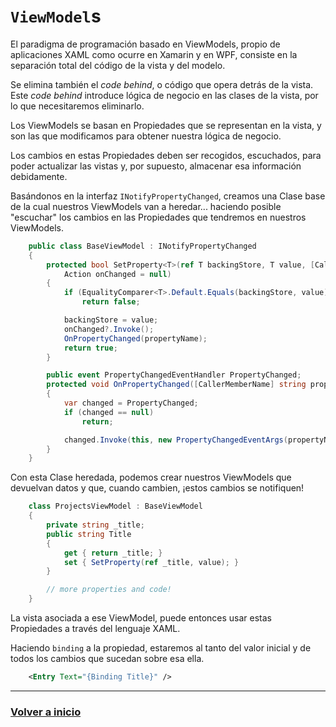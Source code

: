 # `ViewModel`s

El paradigma de programación basado en ViewModels, propio de aplicaciones XAML como ocurre en Xamarin y en WPF, consiste en la separación total del código de la vista y del modelo.

Se elimina también el _code behind_, o código que opera detrás de la vista. Este _code behind_ introduce lógica de negocio en las clases de la vista, por lo que necesitaremos eliminarlo.

Los ViewModels se basan en Propiedades que se representan en la vista, y son las que modificamos para obtener nuestra lógica de negocio.

Los cambios en estas Propiedades deben ser recogidos, escuchados, para poder actualizar las vistas y, por supuesto, almacenar esa información debidamente.

Basándonos en la interfaz `INotifyPropertyChanged`, creamos una Clase base de la cual nuestros ViewModels van a heredar... haciendo posible "escuchar" los cambios en las Propiedades que tendremos en nuestros ViewModels.

```cs
    public class BaseViewModel : INotifyPropertyChanged
    {
        protected bool SetProperty<T>(ref T backingStore, T value, [CallerMemberName]string propertyName = "",
            Action onChanged = null)
        {
            if (EqualityComparer<T>.Default.Equals(backingStore, value))
                return false;

            backingStore = value;
            onChanged?.Invoke();
            OnPropertyChanged(propertyName);
            return true;
        }

        public event PropertyChangedEventHandler PropertyChanged;
        protected void OnPropertyChanged([CallerMemberName] string propertyName = "")
        {
            var changed = PropertyChanged;
            if (changed == null)
                return;

            changed.Invoke(this, new PropertyChangedEventArgs(propertyName));
        }
    }
```

Con esta Clase heredada, podemos crear nuestros ViewModels que devuelvan datos y que, cuando cambien, ¡estos cambios se notifiquen!

```cs
    class ProjectsViewModel : BaseViewModel
    {
        private string _title;
        public string Title
        {
            get { return _title; }
            set { SetProperty(ref _title, value); }
        }

        // more properties and code!        
    }
```

La vista asociada a ese ViewModel, puede entonces usar estas Propiedades a través del lenguaje XAML.

Haciendo `binding` a la propiedad, estaremos al tanto del valor inicial y de todos los cambios que sucedan sobre esa ella.

```xml
    <Entry Text="{Binding Title}" />
```

---

### [Volver a inicio](../README.md)